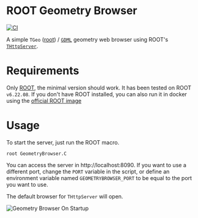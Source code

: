 # ROOT Geometry Browser

[![CI](https://github.com/lobis/geometry-browser/actions/workflows/ci.yml/badge.svg)](https://github.com/lobis/geometry-browser/actions/workflows/ci.yml)

A simple `TGeo` ([root](https://root.cern.ch/doc/master/classTGeoManager.html)) / [`GDML`](https://root.cern.ch/doc/v614/group__Geometry__gdml.html) geometry web browser using ROOT's [`THttpServer`](https://root.cern.ch/root/htmldoc/guides/HttpServer/HttpServer.html).

# Requirements 

Only [ROOT](https://root.cern/), the minimal version should work. It has been tested on ROOT `v6.22.08`. If you don't have ROOT installed, you can also run it in docker using the [official ROOT image](https://hub.docker.com/r/rootproject/root)

# Usage

To start the server, just run the ROOT macro.

```
root GeometryBrowser.C
```

You can access the server in http://localhost:8090. If you want to use a different port, change the `PORT` variable in the script, or define an environment variable named `GEOMETRYBROWSER_PORT` to be equal to the port you want to use.

The default browser for `THttpServer` will open.

![Geometry Browser On Startup](https://user-images.githubusercontent.com/35803280/113483324-20743980-94a3-11eb-89af-66d85cb0d798.PNG)
